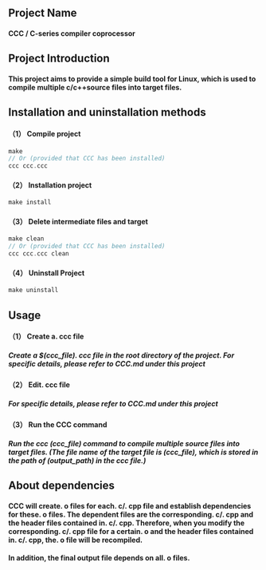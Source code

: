 ## Project Name
#### CCC / C-series compiler coprocessor

## Project Introduction
#### This project aims to provide a simple build tool for Linux, which is used to compile multiple c/c++source files into target files.

## Installation and uninstallation methods
#### （1） Compile project
```c
make 
// Or (provided that CCC has been installed)
ccc ccc.ccc
```
#### （2） Installation project
```c
make install
```
#### （3） Delete intermediate files and target
```c
make clean
// Or (provided that CCC has been installed)
ccc ccc.ccc clean
```
#### （4） Uninstall Project
```c
make uninstall
```

## Usage
#### （1） Create a. ccc file
##### Create a \$(ccc_file). ccc file in the root directory of the project. For specific details, please refer to CCC.md under this project
#### （2） Edit. ccc file
##### For specific details, please refer to CCC.md under this project
#### （3） Run the CCC command
##### Run the ccc (ccc_file) command to compile multiple source files into target files. (The file name of the target file is (ccc_file), which is stored in the path of (output_path) in the ccc file.)
<!--####  （4） Delete intermediate files -->
<!--#####  Run the ccc $(ccc_file) clean command to delete intermediate files. -->

## About dependencies
#### CCC will create. o files for each. c/. cpp file and establish dependencies for these. o files. The dependent files are the corresponding. c/. cpp and the header files contained in. c/. cpp. Therefore, when you modify the corresponding. c/. cpp file for a certain. o and the header files contained in. c/. cpp, the. o file will be recompiled.
#### In addition, the final output file depends on all. o files.